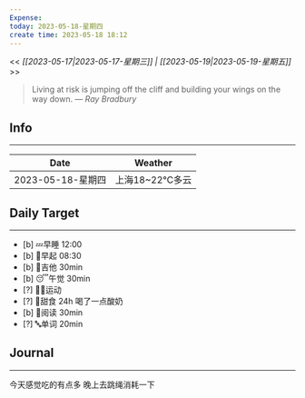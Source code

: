 ```yaml
---
Expense: 
today: 2023-05-18-星期四
create time: 2023-05-18 18:12
---
```


<< *[[2023-05-17|2023-05-17-星期三]] | [[2023-05-19|2023-05-19-星期五]]* >>


> Living at risk is jumping off the cliff and building your wings on the way down.
> — <cite>Ray Bradbury</cite>


## Info
***
| Date        | Weather      | 
| ----------- | ------------ |
| 2023-05-18-星期四 |  上海18~22℃多云 |


## Daily Target 
***
- [b] 💤早睡   12:00
- [b] 🌅早起    08:30
- [b] 🎵吉他    30min
- [b] 😴午觉    30min
- [?] 🏃‍♀️运动    
- [?] 🚫甜食    24h 喝了一点酸奶
- [b] 📖阅读    30min
- [?] 🔤单词    20min    


##  Journal
***

今天感觉吃的有点多
晚上去跳绳消耗一下


